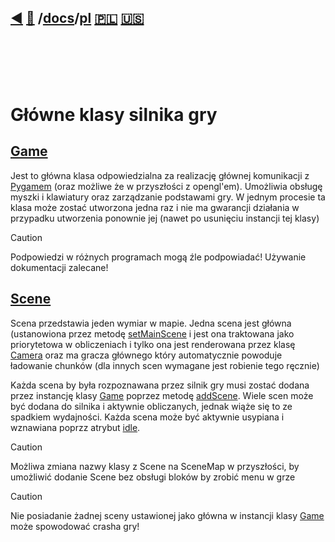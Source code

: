 ## [◀️](/docs/index.md) [📑](/docs/index.md) /[docs](/docs/index.md)/[pl](/docs/pl/index.md) [🇵🇱](/docs/pl/index.md) 󠁧[🇺🇸](/docs/en/index.md)
<br><br><br><br>


# **Główne klasy silnika gry**

## [Game](/docs/pl/gameClass.md)

Jest to główna klasa odpowiedzialna za realizację głównej komunikacji z [Pygamem](https://www.pygame.org/) (oraz możliwe że w przyszłości z opengl'em). Umożliwia obsługę myszki i klawiatury oraz zarządzanie podstawami gry. W jednym procesie ta klasa może zostać utworzona jedna raz i nie ma gwarancji działania w przypadku utworzenia ponownie jej (nawet po usunięciu instancji tej klasy)

> [!CAUTION]
> Podpowiedzi w różnych programach mogą źle podpowiadać! Używanie dokumentacji zalecane!

## [Scene](/docs/pl/sceneClass.md)

Scena przedstawia jeden wymiar w mapie. Jedna scena jest główna (ustanowiona przez metodę [setMainScene](/docs/pl/gameClass.md#addScene) i jest ona traktowana jako priorytetowa w obliczeniach i tylko ona jest renderowana przez klasę [Camera](/docs/pl/cameraClass.md) oraz ma gracza głównego który automatycznie powoduje ładowanie chunków (dla innych scen wymagane jest robienie tego ręcznie)

Każda scena by była rozpoznawana przez silnik gry musi zostać dodana przez instancję klasy [Game](/docs/pl/index.md#game) poprzez metodę [addScene](/docs/pl/gameClass.md#addScene).
Wiele scen może być dodana do silnika i aktywnie obliczanych, jednak wiąże się to ze spadkiem wydajności. Każda scena może być aktywnie usypiana i wznawiana poprzz atrybut [idle](/docs/pl/sceneClass.md#idle).

> [!CAUTION]
> Możliwa zmiana nazwy klasy z Scene na SceneMap w przyszłości, by umożliwić dodanie Scene bez obsługi bloków by zrobić menu w grze

> [!CAUTION]
> Nie posiadanie żadnej sceny ustawionej jako główna w instancji klasy [Game](/docs/pl/index.md#game) może spowodować crasha gry!

